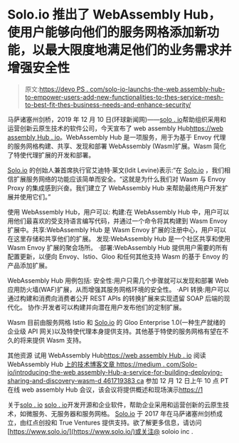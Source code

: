 # Solo.io 推出了 WebAssembly Hub，使用户能够向他们的服务网格添加新功能，以最大限度地满足他们的业务需求并增强安全性

> 原文:[https://devo PS . com/solo-io-launchs-the-web assembly-hub-to-empower-users-add-new-functionalities-to-thes-service-mesh-to-best-fit-thes-business-needs-and-enhance-security/](https://devops.com/solo-io-launches-the-webassembly-hub-to-empower-users-to-add-new-functionalities-to-their-service-mesh-to-best-fit-their-business-needs-and-enhance-security/)

马萨诸塞州剑桥，2019 年 12 月 10 日(环球新闻网)——[solo . io](http://Solo.io)帮助组织采用和运营创新云原生技术的软件公司，今天宣布了 web assembly Hub[https://web assembly Hub . io](https://webassemblyhub.io)。WebAssembly Hub 是一项服务，用于为基于 Envoy 代理的服务网格构建、共享、发现和部署 WebAssembly (Wasm)扩展。Wasm 简化了特使代理扩展的开发和部署。

[Solo.io](http://Solo.io) 的创始人兼首席执行官艾迪特·莱文(Idit Levine)表示:“在 [Solo.io](http://Solo.io) ，我们相信扩展服务网络的功能应该简单而安全。“这就是为什么我们对 Wasm 与 Envoy Proxy 的集成感到兴奋。我们建立了 WebAssembly Hub 来帮助最终用户开发扩展并使用它们。”

使用 WebAssembly Hub，用户可以:
构建:在 WebAssembly Hub 中，用户可以用他们最喜欢的受支持语言编写代码，并通过一个命令将其构建到 Wasm Envoy 扩展中。共享:WebAssembly Hub 是 Wasm Envoy 扩展的注册中心，用户可以在这里存储和共享他们的扩展。
发现:WebAssembly Hub 是一个社区共享和使用 Wasm Envoy 扩展的聚会场所。
·部署:WebAssembly Hub 提供用户需要的所有配置更新，以便向 Envoy、Istio、Gloo 和任何其他支持 Wasm 的基于 Envoy 的产品添加扩展。

WebAssembly Hub 用例包括:
安全性:用户只需几个步骤就可以发现和部署 Web 应用防火墙(WAF)扩展，从而增强其服务网格环境的安全性。
·API 转换:用户可以通过构建和消费向消费者公开 REST APIs 的转换扩展来实现遗留 SOAP 后端的现代化。
协作:开发者可以构建并向潜在用户发布他们的定制扩展。

Wasm 目前由服务网格 Istio 和 [Solo.io](http://Solo.io) 的 Gloo Enterprise 1.0(一种生产就绪的企业级 API 网关)以及特使代理本身提供支持。其他基于特使的服务网格有望在不久的将来提供 Wasm 支持。

其他资源
试用 WebAssembly Hub[https://web assembly Hub . io](https://webassemblyhub.io)
阅读 WebAssembly Hub [上的技术博客文章 https://medium . com/Solo-io/introducing-the-web assembly-Hub-a-service-for-building-deploying-sharing-and-discovery-wasm-d 461719383 ca](https://medium.com/solo-io/introducing-the-webassembly-hub-a-service-for-building-deploying-sharing-and-discovering-wasm-d461719383ca)
参加 12 月 12 日上午 10 点 PT 在线 web assembly Hub 会议，该会议将提供概述和现场演示[https://1](https://www.meetup.com/Solo-io-Online-Meetup/events/266727616/)

关于[solo . io](http://Solo.io)
[solo . io](http://Solo.io)开发开源和企业软件，帮助企业采用和运营创新的云原生技术，如微服务、无服务器和服务网格。 [Solo.io](http://Solo.io) 于 2017 年在马萨诸塞州剑桥成立，由红点创投和 True Ventures 提供支持。欲了解更多信息，请访问[https://www.solo.io/](https://www.solo.io/)或关注@ soloio inc .